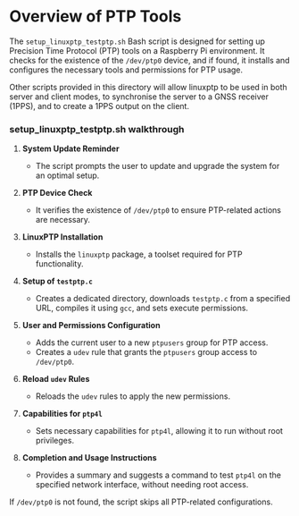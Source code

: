 
# Overview of PTP Tools

The `setup_linuxptp_testptp.sh` Bash script is designed for setting up Precision Time Protocol (PTP) tools on a Raspberry Pi environment.  It checks for the existence of the `/dev/ptp0` device, and if found, it installs and configures the necessary tools and permissions for PTP usage.

Other scripts provided in this directory will allow linuxptp to be used in both server and client modes, to synchronise the server to a GNSS receiver (1PPS), and to create a 1PPS output on the client.

### setup_linuxptp_testptp.sh walkthrough

1. **System Update Reminder**  
   - The script prompts the user to update and upgrade the system for an optimal setup.

2. **PTP Device Check**  
   - It verifies the existence of `/dev/ptp0` to ensure PTP-related actions are necessary.

3. **LinuxPTP Installation**  
   - Installs the `linuxptp` package, a toolset required for PTP functionality.

4. **Setup of `testptp.c`**  
   - Creates a dedicated directory, downloads `testptp.c` from a specified URL, compiles it using `gcc`, and sets execute permissions.

5. **User and Permissions Configuration**  
   - Adds the current user to a new `ptpusers` group for PTP access.
   - Creates a `udev` rule that grants the `ptpusers` group access to `/dev/ptp0`.

6. **Reload `udev` Rules**  
   - Reloads the `udev` rules to apply the new permissions.

7. **Capabilities for `ptp4l`**  
   - Sets necessary capabilities for `ptp4l`, allowing it to run without root privileges.

8. **Completion and Usage Instructions**  
   - Provides a summary and suggests a command to test `ptp4l` on the specified network interface, without needing root access.

If `/dev/ptp0` is not found, the script skips all PTP-related configurations.
